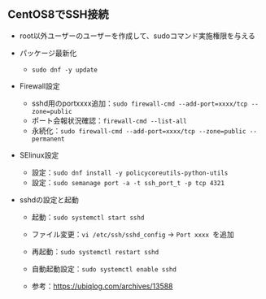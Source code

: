 ## CentOS8でSSH接続

- root以外ユーザーのユーザーを作成して、sudoコマンド実施権限を与える

- パッケージ最新化
  - `sudo dnf -y update`
  
- Firewall設定
  - sshd用のportxxxx追加：`sudo firewall-cmd --add-port=xxxx/tcp --zone=public`
  - ポート会報状況確認：`firewall-cmd --list-all`
  - 永続化：`sudo firewall-cmd --add-port=xxxx/tcp --zone=public --permanent`
  
- SElinux設定
  - 設定：`sudo dnf install -y policycoreutils-python-utils`
  - 設定：`sudo semanage port -a -t ssh_port_t -p tcp 4321`
  
- sshdの設定と起動
  - 起動：`sudo systemctl start sshd`
  - ファイル変更：`vi /etc/ssh/sshd_config` → `Port xxxx `を追加
  - 再起動：`sudo systemctl restart sshd`
  - 自動起動設定：`sudo systemctl enable sshd`
  
  - 参考：https://ubiqlog.com/archives/13588
